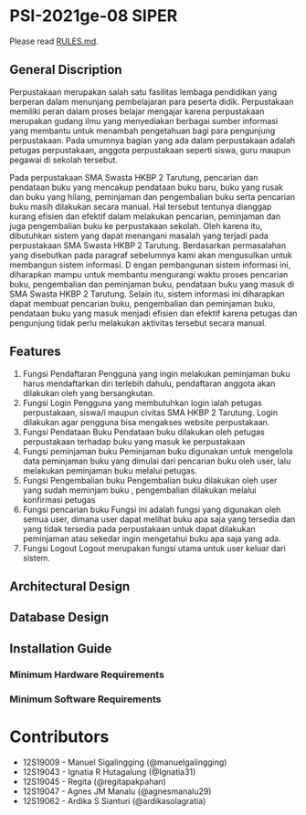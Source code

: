 # PSI-2021ge-08 SIPER
Please read [RULES.md](RULES.md).

## General Discription
Perpustakaan merupakan salah satu fasilitas lembaga pendidikan yang berperan dalam menunjang pembelajaran para peserta didik. Perpustakaan memiliki peran dalam proses belajar mengajar karena perpustakaan merupakan gudang ilmu yang menyediakan berbagai sumber informasi yang membantu untuk menambah pengetahuan bagi para pengunjung perpustakaan. Pada umumnya bagian yang ada dalam perpustakaan adalah petugas perpustakaan, anggota perpustakaan seperti siswa, guru maupun pegawai di sekolah tersebut.

Pada perpustakaan SMA Swasta HKBP 2 Tarutung, pencarian dan pendataan buku yang mencakup pendataan buku baru, buku yang rusak dan buku yang hilang, peminjaman dan pengembalian buku serta pencarian buku masih dilakukan secara manual. Hal tersebut tentunya dianggap kurang efisien dan efektif dalam melakukan pencarian, peminjaman dan juga pengembalian buku ke perpustakaan sekolah. Oleh karena itu, dibutuhkan sistem yang dapat menangani masalah yang terjadi pada perpustakaan SMA Swasta HKBP 2 Tarutung.
Berdasarkan permasalahan yang disebutkan pada paragraf sebelumnya kami akan mengusulkan untuk membangun sistem informasi. D
engan pembangunan sistem informasi ini, diharapkan mampu untuk membantu mengurangi waktu proses pencarian buku, pengembalian dan peminjaman buku, pendataan buku yang masuk di SMA Swasta HKBP 2 Tarutung. Selain itu, sistem informasi ini diharapkan dapat membuat pencarian buku, pengembalian dan peminjaman buku, pendataan buku yang masuk menjadi efisien dan efektif karena petugas dan pengunjung tidak perlu melakukan aktivitas tersebut secara manual.


## Features
1.	Fungsi Pendaftaran
Pengguna yang ingin melakukan peminjaman buku harus mendaftarkan diri terlebih dahulu, pendaftaran anggota akan dilakukan oleh yang bersangkutan.
2.	Fungsi Login
Pengguna yang membutuhkan login ialah petugas perpustakaan, siswa/i maupun civitas SMA HKBP 2 Tarutung. Login dilakukan agar pengguna bisa mengakses website perpustakaan.
3.	Fungsi Pendataan Buku
Pendataan buku dilakukan oleh petugas perpustakaan terhadap buku yang masuk ke perpustakaan
4.	Fungsi peminjaman buku
Peminjaman buku digunakan untuk mengelola data peminjaman buku yang dimulai dari pencarian buku oleh user, lalu melakukan peminjaman buku melalui petugas.
5.	Fungsi Pengembalian buku
Pengembalian buku dilakukan oleh user yang sudah meminjam buku , pengembalian dilakukan melalui konfirmasi petugas
6.	Fungsi pencarian buku
Fungsi ini adalah fungsi yang digunakan oleh semua user, dimana user dapat melihat buku apa saja yang tersedia dan yang tidak tersedia pada perpustakaan untuk dapat dilakukan peminjaman atau sekedar ingin mengetahui buku apa saja yang ada.
7.	Fungsi Logout
Logout merupakan fungsi utama untuk user keluar dari sistem.




## Architectural Design

## Database Design

## Installation Guide

### Minimum Hardware Requirements

### Minimum Software Requirements

# Contributors
+ 12S19009 - Manuel Sigalingging (@manuelgalingging)
+ 12S19043 - Ignatia R Hutagalung (@Ignatia31)
+ 12S19045 - Regita (@regitapakpahan)
+ 12S19047 - Agnes JM Manalu (@agnesmanalu29)
+ 12S19062 - Ardika S Sianturi (@ardikasolagratia)

